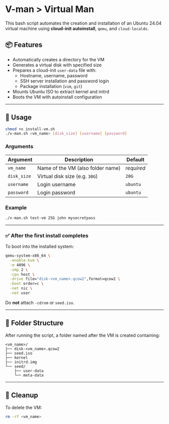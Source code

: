 # V-man > Virtual Man

This bash script automates the creation and installation of an Ubuntu 24.04 virtual machine using **cloud-init autoinstall**, `qemu`, and `cloud-localds`.

## 📦 Features

- Automatically creates a directory for the VM
- Generates a virtual disk with specified size
- Prepares a cloud-init `user-data` file with:
  - Hostname, username, password
  - SSH server installation and password login
  - Package installation (`vim`, `git`)
- Mounts Ubuntu ISO to extract kernel and initrd
- Boots the VM with autoinstall configuration

---

## 🚀 Usage

```bash
chmod +x install-vm.sh
./v-man.sh <vm_name> [disk_size] [username] [password]
```

### Arguments

| Argument    | Description                      | Default  |
|-------------|----------------------------------|----------|
| `vm_name`   | Name of the VM (also folder name)| *required* |
| `disk_size` | Virtual disk size (e.g. `30G`)   | `20G`    |
| `username`  | Login username                   | `ubuntu` |
| `password`  | Login password                   | `ubuntu` |

### Example

```bash
./v-man.sh test-vm 25G john mysecretpass
```

---

### ✅ After the first install completes

To boot into the installed system:

```bash
qemu-system-x86_64 \
  -enable-kvm \
  -m 4096 \
  -smp 2 \
  -cpu host \
  -drive file="disk-<vm_name>.qcow2",format=qcow2 \
  -boot order=c \
  -net nic \
  -net user
```

Do **not** attach `-cdrom` or `seed.iso`.

---

## 📁 Folder Structure

After running the script, a folder named after the VM is created containing:

```
<vm_name>/
├── disk-<vm_name>.qcow2
├── seed.iso
├── kernel
├── initrd.img
└── seed/
    ├── user-data
    └── meta-data
```

---

## 🧹 Cleanup

To delete the VM:

```bash
rm -rf <vm_name>
```